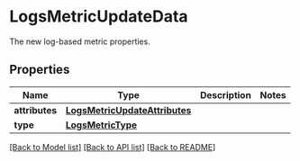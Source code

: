 # LogsMetricUpdateData

The new log-based metric properties.

## Properties
Name | Type | Description | Notes
------------ | ------------- | ------------- | -------------
**attributes** | [**LogsMetricUpdateAttributes**](LogsMetricUpdateAttributes.md) |  | 
**type** | [**LogsMetricType**](LogsMetricType.md) |  | 

[[Back to Model list]](README.md#documentation-for-models) [[Back to API list]](README.md#documentation-for-api-endpoints) [[Back to README]](README.md)


